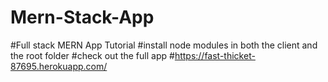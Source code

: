 # Mern-Stack-App
#Full stack MERN App Tutorial
#install node modules in both the client and the root folder
#check out the full app 
#https://fast-thicket-87695.herokuapp.com/

